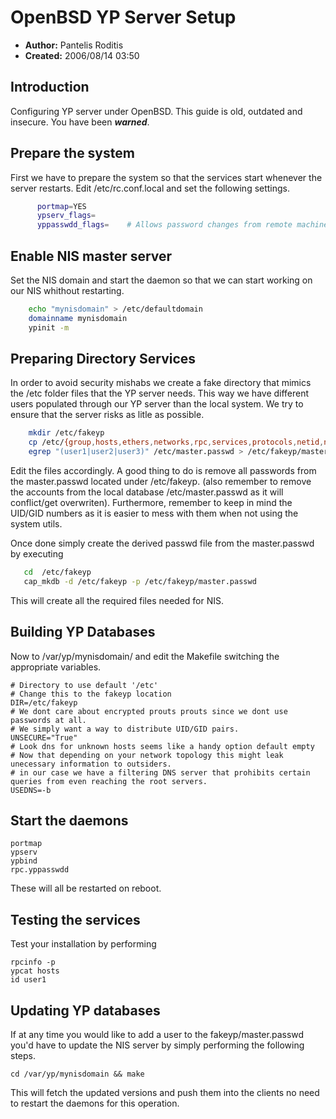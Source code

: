 ---
---

# OpenBSD YP Server Setup
* **Author:** Pantelis Roditis
* **Created:**  2006/08/14 03:50

## Introduction
Configuring YP server under OpenBSD. This guide is old, outdated and insecure. You have been ___warned___.

## Prepare the system
First we have to prepare the system so that the services start whenever the server restarts.
Edit /etc/rc.conf.local and set the following settings.
```sh
      portmap=YES
      ypserv_flags=
      yppasswdd_flags=    # Allows password changes from remote machines
```

## Enable NIS master server
Set the NIS domain and start the daemon so that we can start working on our NIS whithout restarting.

```sh
    echo "mynisdomain" > /etc/defaultdomain
    domainname mynisdomain
    ypinit -m
```

## Preparing Directory Services
In order to avoid security mishabs we create a fake directory that mimics the /etc folder files that the YP server needs. This way we have different users populated through our YP server than the local system. We try to ensure that the server risks as litle as possible.

```sh
    mkdir /etc/fakeyp
    cp /etc/{group,hosts,ethers,networks,rpc,services,protocols,netid,netgroup,aliases} /etc/fakeyp
    egrep "(user1|user2|user3)" /etc/master.passwd > /etc/fakeyp/master.passwd
```

Edit the files accordingly. A good thing to do is remove all passwords from the master.passwd located under /etc/fakeyp. (also remember to remove the accounts from the local database /etc/master.passwd as it will conflict/get overwriten). Furthermore, remember to keep in mind the UID/GID numbers as it is easier to mess with them when not using the system utils.

Once done simply create the derived passwd file from the master.passwd by executing
```sh
   cd  /etc/fakeyp
   cap_mkdb -d /etc/fakeyp -p /etc/fakeyp/master.passwd
```

This will create all the required files needed for NIS.

## Building YP Databases
Now to /var/yp/mynisdomain/ and edit the Makefile switching the appropriate variables.
```
# Directory to use default '/etc'
# Change this to the fakeyp location
DIR=/etc/fakeyp
# We dont care about encrypted prouts prouts since we dont use passwords at all.
# We simply want a way to distribute UID/GID pairs.
UNSECURE="True"
# Look dns for unknown hosts seems like a handy option default empty
# Now that depending on your network topology this might leak unecessary information to outsiders.
# in our case we have a filtering DNS server that prohibits certain queries from even reaching the root servers.
USEDNS=-b
```

## Start the daemons
```
portmap
ypserv
ypbind
rpc.yppasswdd
```
These will all be restarted on reboot.

## Testing the services
Test your installation by performing

```
rpcinfo -p
ypcat hosts
id user1
```

## Updating YP databases
If at any time you would like to add a user to the fakeyp/master.passwd you'd have to update the NIS server by simply performing the following steps.

```
cd /var/yp/mynisdomain && make
```

This will fetch the updated versions and push them into the clients no need to restart the daemons for this operation.
